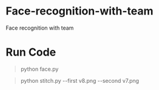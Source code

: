 # Face-recognition-with-team
Face recognition with team

# Run Code
> python face.py

> python stitch.py --first v8.png --second v7.png
